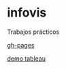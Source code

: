 # infovis
Trabajos prácticos


[gh-pages](https://camicollado.github.io/infovis/index.html)


[demo tableau](https://camicollado.github.io/infovis/demotableau.html)

